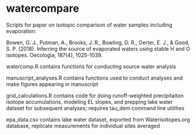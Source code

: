 # watercompare

Scripts for paper on isotopic comparison of water samples including evaporation:

Bowen, G. J., Putman, A., Brooks, J. R., Bowling, D. R., Oerter, E. J., & Good, S. P. (2018). Inferring the source of evaporated waters using stable H and O isotopes. Oecologia, 187(4), 1025-1039.

watercomp.R contains functions for conducting source water analysis

manuscript_analyses.R contains functions used to conduct analyses and make figures appearing in manuscript

grid_calculations.R contains code for doing runoff-weighted precipitaiton isotope accumulations, modeling EL slopes, and prepping lake water dataset for subsequent analyses; requires tau_dem command line utilities

epa_data.csv contains lake water dataset, exported from Waterisotopes.org database, replicate measurements for individual sites averaged
